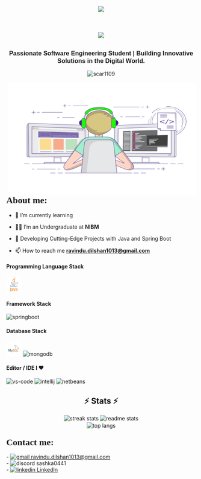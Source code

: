 <!-- Header Section -->
<p align="center" ><img  src = "https://github.com/7oSkaaa/7oSkaaa/blob/main/Images/about_me.gif?raw=true" width = 100px></p>
<h1 align="center">
    <img src="https://readme-typing-svg.herokuapp.com/?font=Righteous&size=35&center=true&vCenter=true&width=500&height=70&duration=4000&lines=Hi+There!+👋;+I'm+Ravindu+Dishan!;" />
</h1>
<h3 align="center"><font face="Arial">Passionate Software Engineering Student | Building Innovative Solutions in the Digital World.</font></h3>
<p align="center"> <img src="https://komarev.com/ghpvc/?username=ravindu12339&label=Profile%20views&color=0e75b6&style=flat" alt="scar1109" /> </p>

<!-- GIF -->
<img align="right" height="300" width="500" src="https://raw.githubusercontent.com/mikonoid/mikonoid/main/images/gifs/coder3.gif" />

<!-- Languages and Tools Section -->
<h3 align="left"><font size="+2" face="Verdana">About me:</font></h3>

- 🌱 I’m currently learning

- 🧑‍🎓 I’m an Undergraduate at **NIBM**

- 💬 Developing Cutting-Edge Projects with Java and Spring Boot

- 📫 How to reach me **ravindu.dilshan1013@gmail.com**
  

#### Programming Language Stack
<p align="left">
  <img src="https://raw.githubusercontent.com/github/explore/80688e429a7d4ef2fca1e82350fe8e3517d3494d/topics/java/java.png" alt="java" title="java" width="40" height="40"/> 
</p>

#### Framework Stack
<p align="left">
  <img src="https://www.vectorlogo.zone/logos/springio/springio-icon.svg" alt="springboot" title="springboot" width="40" height="40"/> 
</p>

#### Database Stack
<p align="left">
  <img src="https://raw.githubusercontent.com/github/explore/80688e429a7d4ef2fca1e82350fe8e3517d3494d/topics/mysql/mysql.png" alt="mysql" title="mysql" width="40" height="40"/>  
  <img src="https://www.vectorlogo.zone/logos/mongodb/mongodb-icon.svg" alt="mongodb" title="mongodb" width="40" height="40"/> 
</p>

#### Editor / IDE I ♥
<p align="left">
  <img src="https://www.vectorlogo.zone/logos/visualstudio_code/visualstudio_code-icon.svg" alt="vs-code" title="vs-code" width="40" height="40"/> 
  <img src="https://www.vectorlogo.zone/logos/jetbrains/jetbrains-icon.svg" alt="intellij" title="intellij" width="40" height="40"/> 
  <img src="https://cdn.worldvectorlogo.com/logos/netbeans-1.svg" alt="netbeans" title="netbeans" width="40" height="40"/> 
</p>

<h2 align="center">⚡ Stats ⚡</h2>
<div align="center">
  <img width="390" src="https://github-readme-streak-stats-salesp07.vercel.app/?user=Ravindu1233&count_private=true&theme=react&border_radius=10" alt="streak stats"/>
  <img width="390" src="https://github-readme-stats-salesp07.vercel.app/api?username=Ravindu1233&count_private=true&show_icons=true&theme=react&rank_icon=github&border_radius=10" alt="readme stats" />
    <br/>
  <img width=325 align="center" src="https://github-readme-stats-salesp07.vercel.app/api/top-langs/?username=Ravindu1233&hide=HTML&langs_count=8&layout=compact&theme=react&border_radius=10&size_weight=0.5&count_weight=0.5&exclude_repo=github-readme-stats" alt="top langs" />
</div>

<!-- Contact Section -->
<h3 align="left"><font size="+2" face="Verdana">Contact me:</font></h3>
<p align="left">
  -  <a href="mailto:ravindu.dilshan1013@gmail.com" target="_blank"><img src="https://cdn.jsdelivr.net/npm/simple-icons@v3/icons/gmail.svg" alt="gmail" title="gmail" width="30" height="30"/> ravindu.dilshan1013@gmail.com</a><br>
  -   <img src="https://cdn.jsdelivr.net/npm/simple-icons@v3/icons/discord.svg" alt="discord" title="discord" width="30" height="30"/> sashka0441<br>
  -  <a href="https://www.linkedin.com/in/ravindu-weerasinghe-681656317/" target="_blank"><img src="https://cdn.jsdelivr.net/npm/simple-icons@v3/icons/linkedin.svg" alt="linkedin" title="linkedin" width="30" height="30"/> LinkedIn</a>
</p>


